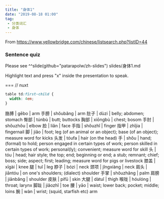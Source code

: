 ```yaml
---
title: "身体1"
date: "2019-08-18 01:00"
tag: 
 - 分类词汇
 - 身体
---
```


From <https://www.yellowbridge.com/chinese/listsearch.php?listID=44>

### Sentence quiz

Please see ^^slide(github="patarapolw/zh-slides") slides/身体1.md

Highlight text and press "x" inside the presentation to speak.

===
// nuxt
```css
table td:first-child {
  width: 4em;
}
```

胳膊 | gēbo | arm
手膀 | shǒubǎng | arm
肚子 | dùzi | belly; abdomen; stomach
臀部 | túnbù | butt; buttocks
胸部 | xiōngbù | chest; bosom
手肘 | shǒuzhǒu | elbow
脸 | liǎn | face
手指 | shǒuzhǐ | finger
指甲 | zhǐjia | fingernail
脚 | jiǎo | foot; leg (of an animal or an object); base (of an object); measure word for kicks
头发 | tóufa | hair (on the head)
手 | shǒu | hand; (formal) to hold; person engaged in certain types of work; person skilled in certain types of work; personal(ly); convenient; measure word for skill
头 | tóu | head; hair style; the top; end; beginning or end; a stub; remnant; chief; boss; side; aspect; first; leading; measure word for pigs or livestock
膝盖 | xīgài | knee
腿 | tuǐ | leg
脖子 | bózi | neck
颈项 | jǐngxiàng | neck
肩头 | jiāntóu | on one's shoulders; (dialect) shoulder
手掌 | shǒuzhǎng | palm
肩膀 | jiānbǎng | shoulder
皮肤 | pífū | skin
大腿 | dàtuǐ | thigh
喉咙 | hóulóng | throat; larynx
脚趾 | jiǎozhǐ | toe
腰 | yāo | waist; lower back; pocket; middle; loins
腕 | wàn | wrist; (squid, starfish etc) arm
